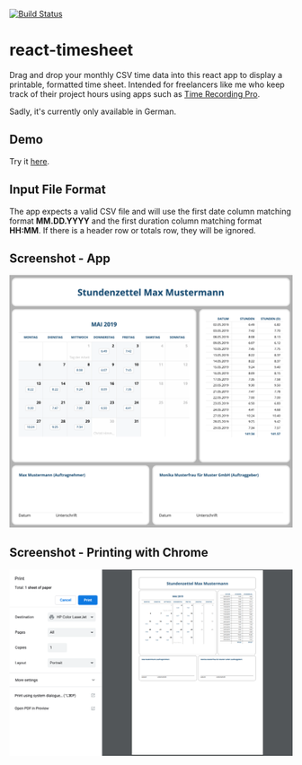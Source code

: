 [![Build Status](https://travis-ci.com/sebastianhaberey/react-timesheet.svg?branch=master)](https://travis-ci.com/sebastianhaberey/react-timesheet)

# react-timesheet

Drag and drop your monthly CSV time data into this react app to display a printable,
formatted time sheet. Intended for freelancers like me who keep track of their 
project hours using apps such as 
[Time Recording Pro](https://play.google.com/store/apps/details?id=com.dynamicg.timerecording.pro).

Sadly, it's currently only available in German.

## Demo

Try it [here](https://react-timesheet.haberey.com/).

## Input File Format

The app expects a valid CSV file and will use the first date column matching format **MM.DD.YYYY**
and the first duration column matching format **HH:MM**. If there is a header row
or totals row, they will be ignored.

## Screenshot - App

![Screenshot](https://raw.githubusercontent.com/sebastianhaberey/react-timesheet/master/doc/screenshot.png)

## Screenshot - Printing with Chrome

![Printing](https://raw.githubusercontent.com/sebastianhaberey/react-timesheet/master/doc/printing.png)
